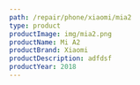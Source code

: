 ```yaml
---
path: /repair/phone/xiaomi/mia2
type: product
productImage: img/mia2.png
productName: Mi A2
productBrand: Xiaomi
productDescription: adfdsf
productYear: 2018
---
```

